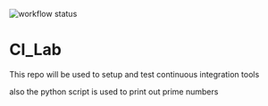 ![workflow status](https://github.com/est271/CI-Lab/actions/workflows/run-test.yml/badge.svg)

# CI_Lab
This repo will be used to setup and test continuous integration tools

also the python script is used to print out prime numbers 
